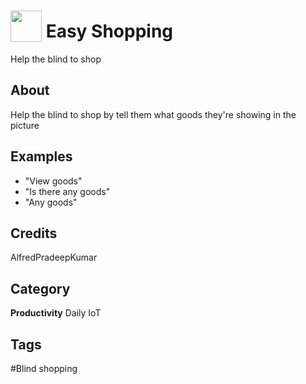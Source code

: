 # <img src="https://raw.githack.com/FortAwesome/Font-Awesome/master/svgs/solid/biohazard.svg" card_color="#484343" width="50" height="50" style="vertical-align:bottom"/> Easy Shopping
Help the blind to shop

## About
Help the blind to shop by tell them what goods they're showing in the picture

## Examples
* "View goods"
* "Is there any goods"
* "Any goods"

## Credits
AlfredPradeepKumar

## Category
**Productivity**
Daily
IoT

## Tags
#Blind shopping

